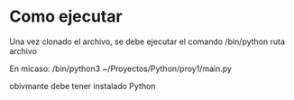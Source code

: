 # Como ejecutar
Una vez clonado el archivo, se debe ejecutar el comando
/bin/python<version> ruta archivo

En micaso:
/bin/python3 ~/Proyectos/Python/proy1/main.py

obivmante debe tener instalado Python
